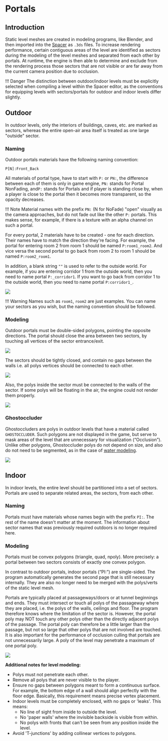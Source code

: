 # Portals

## Introduction

Static level meshes are created in modeling programs, like Blender, and then imported into the [Spacer](../worlds/spacer.md) as `.3ds` files. To increase rendering performance, certain contiguous areas of the level are identified as sectors during the modeling of the level meshes and separated from each other by portals. At runtime, the engine is then able to determine and exclude from the rendering process those sectors that are not visible or are far away from the current camera position due to occlusion.

!!! Danger
    The distinction between outdoor/indoor levels must be explicitly selected when compiling a level within the Spacer editor, as the conventions for equipping levels with sectors/portals for outdoor and indoor levels differ slightly.

## Outdoor
In outdoor levels, only the interiors of buildings, caves, etc. are marked as sectors, whereas the entire open-air area itself is treated as one large "outside" sector. 

### Naming

Outdoor portals materials have the following naming convention: 
```
P[N]:Front_Back
```

All materials of portal type, have to start with `P:` or `PN:`, the difference between each of them is only in game engine, `PN:` stands for Portal NonFading, and`P:` stands for Portals and if player is standing close by, when a player is close to the portal then it becomes more transparent, so the opacity decreases.

!!! Note
    Material names with the prefix `PN:` (N for NoFade) "open" visually as the camera approaches, but do not fade out like the other `P:` portals. This makes sense, for example, if there is a texture with an alpha channel on such a portal.

For every portal, 2 materials have to be created - one for each direction. Their names have to match the direction they're facing. For example, the portal for entering room 2 from room 1 should be named `P:room1_room2`. And vice versa the second portal to go back from room 2 to room 1 should be named `P:room2_room1`.

In addition, a blank string `""` is used to refer to the outside world. For example, if you are entering corridor 1 from the outside world, then you need to name portal `P:_corridor1`. If you want to go back from corridor 1 to the outside world, then you need to name portal `P:corridor1_`.


![](../../assets/images/portals/outdoor_naming.png)


!!! Warning
    Names such as `room1`, `room2` are just examples. You can name your sectors as you wish, but the naming convention should be followed.

### Modeling
Outdoor portals must be double-sided polygons, pointing the opposite directions. The portal should close the area between two sectors, by touching all vertices of the sector entrance/exit. 

![](../../assets/images/portals/outdoor_modeling1.png)

The sectors should be tightly closed, and contain no gaps between the walls i.e. all polys vertices should be connected to each other.

![](../../assets/images/portals/outdoor_modeling2.png)   

Also, the polys inside the sector must be connected to the walls of the sector. If some polys will be floating in the air, the engine could not render them properly.

![](../../assets/images/portals/outdoor_modeling3.JPG)


### Ghostoccluder

Ghostoccluders are polys in outdoor levels that have a material called `GHOSTOCCLUDER`. Such polygons are not displayed in the game, but serve to mask areas of the level that are unnecessary for visualization (“Occlusion”). Unlike other polygons, Ghostoccluder polys do not depend on size, and also do not need to be segmented, as in the case of [water modeling](water.md#segmentation). 

![](../../assets/images/portals/ghostoccluder.png)

## Indoor
In indoor levels, the entire level should be partitioned into a set of sectors. Portals are used to separate related areas, the sectors, from each other. 

### Naming
Portals must have materials whose names begin with the prefix `PI:`. The rest of the name doesn't matter at the moment. The information about sector names that was previously required outdoors is no longer required here.

### Modeling
Portals must be convex polygons (triangle, quad, npoly). More precisely: a portal between two sectors consists of exactly one convex polygon. 

In contrast to outdoor portals, indoor portals (“PI:”) are single-sided. The program automatically generates the second page that is still necessary internally. They are also no longer need to be merged with the polys/verts of the static level mesh. 

Portals are typically placed at passageways/doors or at tunnel beginnings and ends. They must intersect or touch all polys of the passageway where they are placed, i.e. the polys of the walls, ceilings and floor. The program therefore knows where the limitation of the sector is. However, the portal poly may NOT touch any other polys other than the directly adjacent polys of the passage. The portal poly can therefore be a little larger than the passage, but not so large that other polys that are not involved are touched. It is also important for the performance of occlusion culling that portals are not unnecessarily large. A poly of the level may penetrate a maximum of one portal poly.

![](../../assets/images/portals/indoor_modeling1.png)

**Additional notes for level modeling:**

- Polys must not penetrate each other.
- Remove all polys that are never visible to the player.
- Ensure no gaps between polygons meant to form a continuous surface. For example, the bottom edge of a wall should align perfectly with the floor edge. Basically, this requirement means precise vertex placement. 
- Indoor levels must be completely enclosed, with no gaps or 'leaks'. This means:
    - No line of sight from inside to outside the level.
    - No 'paper walls' where the invisible backside is visible from within.
    - No polys with fronts that can't be seen from any position inside the level.
- Avoid 'T-junctions' by adding collinear vertices to polygons.



[^1]: Inspired by the article about portals from [Gothic Editing Wiki](https://wiki.worldofgothic.de/doku.php?id=zengin:portale)
[^2]: Special thanks to Anrez_ for help with images and naming conventions explanation.